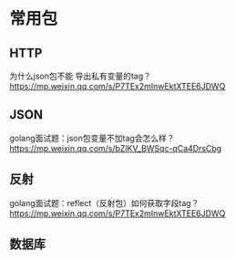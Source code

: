 # 常用包

## HTTP

为什么json包不能 导出私有变量的tag？ https://mp.weixin.qq.com/s/P7TEx2mInwEktXTEE6JDWQ 

## JSON

golang⾯试题：json包变量不加tag会怎么样？ https://mp.weixin.qq.com/s/bZlKV_BWSqc-qCa4DrsCbg 

## 反射

golang⾯试题：reflect（反射包）如何获取字段tag？ https://mp.weixin.qq.com/s/P7TEx2mInwEktXTEE6JDWQ 

## 数据库